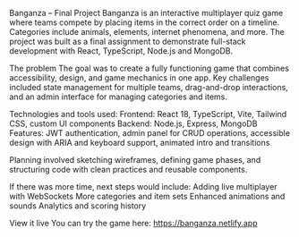 Banganza – Final Project
Banganza is an interactive multiplayer quiz game where teams compete by placing items in the correct order on a timeline. Categories include animals, elements, internet phenomena, and more. The project was built as a final assignment to demonstrate full-stack development with React, TypeScript, Node.js and MongoDB.

The problem
The goal was to create a fully functioning game that combines accessibility, design, and game mechanics in one app.
Key challenges included state management for multiple teams, drag-and-drop interactions, and an admin interface for managing categories and items.

Technologies and tools used:
Frontend: React 18, TypeScript, Vite, Tailwind CSS, custom UI components
Backend: Node.js, Express, MongoDB
Features: JWT authentication, admin panel for CRUD operations, accessible design with ARIA and keyboard support, animated intro and transitions

Planning involved sketching wireframes, defining game phases, and structuring code with clean practices and reusable components.

If there was more time, next steps would include:
Adding live multiplayer with WebSockets
More categories and item sets
Enhanced animations and sounds
Analytics and scoring history

View it live
You can try the game here: https://banganza.netlify.app
